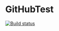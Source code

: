 # GitHubTest

[![Build status](https://ci.appveyor.com/api/projects/status/btyuspjd5sraela5/branch/master?svg=true)](https://ci.appveyor.com/project/memetic007/githubtest/branch/master)
